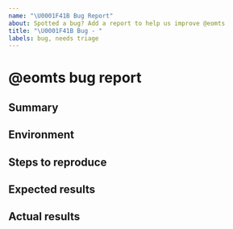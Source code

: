 ```yaml
---
name: "\U0001F41B Bug Report"
about: Spotted a bug? Add a report to help us improve @eomts
title: "\U0001F41B Bug - "
labels: bug, needs triage
---
```


<!--
🎉❤️ Thank you for taking time to contribute to @eomts! ❤️🎉
Please use this template for reporting any bugs found.
-->

# @eomts bug report

## Summary

<!--
Please provide us with a brief summary of the bug, a few words will do. Providing screenshots is encouraged
-->

## Environment

<!--
Which browser/operating system did you encounter this bug in?
-->

## Steps to reproduce

<!--
Please provide us the steps for how to reproduce this bug
-->

## Expected results

<!--
What did you expect to experience?
-->

## Actual results

<!--
What did you experience instead of the above?
-->
